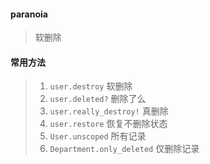 #### paranoia
> 软删除

#### 常用方法
> 1. `user.destroy` 软删除
> 2. `user.deleted?` 删除了么
> 3. `user.really_destroy!` 真删除
> 4. `user.restore` 恢复不删除状态
> 5. `User.unscoped` 所有记录
> 6. `Department.only_deleted` 仅删除记录

